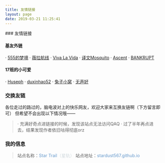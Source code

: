 ```yaml
---
title: 友情链接
layout: page
date: 2019-03-21 11:25:41
---
```

<p></p>
### 友情链接

#### 基友外链
· [555的梦境](https://www.555dreams.xin/)
· [薇拉航线](https://www.zuozuovera.com/)
· [Viva La Vida](http://www.browallia.top/)
· [译文Mosquito](http://www.yiwencc.com/)
· [Ascent](http://yijing233.com/)
· [BANKRUPT](https://blog.xtopia.fun/)

#### 17班的小可爱
· [Huseph](https://huseph.github.io/)
· [duxinhao52](https://duxinhao52.github.io/)
· [兔子小窝](https://alexanderliu-creator.github.io/)
· [无声好](https://wushenghao666.github.io/)

### 交换友链
各位走过的路过的，脑电波对上的快乐网友，欢迎大家来互换友链啊（下方留言即可）
但希望不会出现以下情况哦——
>· 充满好奇点进链接的时候，发现该站点无法访问QAQ
>· 过了半年再点进去，结果发现作者依旧咕得彻底orz
>
### 我的信息
>站点名称：<font color=#6699CC>Star Trail</font><font color=#CFD8DC  >（星轨）</font>
>站点地址：<font color=#6699CC>stardust567.github.io</font>
>